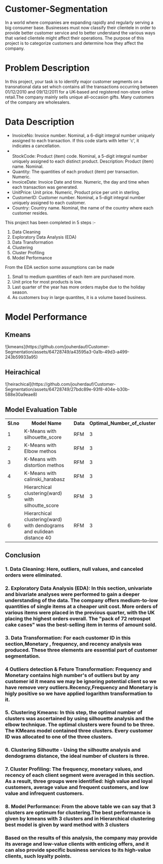 # Customer-Segmentation
<p>In a world where companies are expanding rapidly and regularly serving a big consumer base. Businesses must now classify their clientele in order to provide better customer service and to better understand the various ways that varied clientele might affect their operations. The purpose of this project is to categorize customers and determine how they affect the company.</p>
<h1><b>Problem Description</b></h1>
<p></p>In this project, your task is to identify major customer segments on a transnational data set which contains all the transactions occurring between 01/12/2010 and 09/12/2011 for a UK-based and registered non-store online retail.The company mainly sells unique all-occasion gifts. Many customers of the company are wholesalers.</p>
<h1>Data Description</h1>
<ul>
<li>InvoiceNo: Invoice number. Nominal, a 6-digit integral number uniquely assigned to each transaction. If this code starts with letter 'c', it indicates a cancellation.</li>
<li></li>StockCode: Product (item) code. Nominal, a 5-digit integral number uniquely assigned to each distinct product.
Description: Product (item) name. Nominal.</li>
<li>Quantity: The quantities of each product (item) per transaction. Numeric.</li>
<li>InvoiceDate: Invoice Date and time. Numeric, the day and time when each transaction was generated.</li>
<li>UnitPrice: Unit price. Numeric, Product price per unit in sterling.</li>
<li>CustomerID: Customer number. Nominal, a 5-digit integral number uniquely assigned to each customer.</li>
<li>Country: Country name. Nominal, the name of the country where each customer resides.</li>
</ul>

<p> This project has been completed in 5 steps :-</p>
<ol>
<li>Data Cleaning</li>
<li>Exploratory Data Analysis (EDA)</li>
<li>Data Transformation</li>
<li>Clustering</li>
<li>Cluster Profiling</li>
<li>Model Performance</li>
</ol>

<p>From the EDA section some assumptions can be made</p>
<ol>
<li>Small to medium quantities of each item are purchased more.</li>
<li>Unit price for most products is low.</li>
<li>Last quarter of the year has more orders maybe due to the holiday season.</li>
<li>As customers buy in large quantites, it is a volume based business.</li>
</ol>

<h1>Model Performance</h1>
<h2>Kmeans</h2>
![kmeans](https://github.com/jouherdauf/Customer-Segmentation/assets/64728749/a43595a3-0a1b-49d3-a499-243b59933a95)

<h2>Heirachical</h2>
![heirachical](https://github.com/jouherdauf/Customer-Segmentation/assets/64728749/27bdc89e-93f8-404e-b30b-588e30a9eae8)

<h2>Model Evaluation Table</h2>
<table>
  <tr>
    <th>Sl.no</th>
    <th>Model Name</th>
    <th>Data</th>
    <th>Optimal_Number_of_cluster</th>
  </tr>
  <tr>
    <td>1</td>
    <td>K-Means with silhouette_score </td>
    <td>RFM</td>
    <td>3</td>
  </tr>
  <tr>
    <td>2</td>
    <td>K-Means with Elbow methos </td>
    <td>RFM</td>
    <td>3</td>
  </tr>
    <tr>
    <td>3</td>
    <td> K-Means with distortion methos</td>
    <td>RFM</td>
    <td>3</td>
  </tr>
    <tr>
    <td>4</td>
    <td>K-Means with calinski_harabasz </td>
    <td>RFM</td>
    <td>3</td>
  </tr>
    <tr>
    <td>5</td>
    <td>Hierarchical clustering(ward) with silhoutte_score</td>
    <td>RFM</td>
    <td>3</td>
  </tr>
    <tr>
    <td>6</td>
    <td>Hierarchical clustering(ward) with dendograms and eulidean distance 40</td>
    <td>RFM</td>
    <td>3</td>
  </tr>
</table>

## **Conclusion**


### 1. Data Cleaning: Here, outliers, null values, and canceled orders were eliminated.
### 2. Exploratory Data Analysis (EDA): In this section, univariate and bivariate analyses were performed to gain a deeper understanding of the data. The company offers medium-to-low quantities of single items at a cheaper unit cost. More orders of various items were placed in the previous quarter, with the UK placing the highest orders overall. The "pack of 72 retrospot cake cases" was the best-selling item in terms of amount sold.

### 3. Data Transformation: For each customer ID in this section,Monetary , frequency, and recency analysis was produced. These three elements are essential part of customer segmentation.

### 4 Outliers detection & Feture Transformation: Frequency  and Monetary contains high number's of outliers but by any customer id it means we may be ignoring potential client so we have remove very outliers.Recency,Frequency and Monetary is higly positive so we have applied logarithm transformation to it.

### 5. Clustering Kmeans: In this step, the optimal number of clusters was ascertained by using silhouette analysis and the elbow technique. The optimal clusters were found to be three. The KMeans model contained three clusters. Every customer ID was allocated to one of the three clusters.

### 6. Clustering Silhoutte - Using the silhoutte analysis and dendograms distance, the ideal number of clusters is three.

### 7. Cluster Profiling: The frequency, monetary values, and recency of each client segment were averaged in this section. As a result, three groups were identified: high value and loyal customers, average value and frequent customers, and low value and infrequent customers.

### 8. Model Performance: From the above table we can say that 3 clusters are optimum for clustering.The best performance is given by kmeans with 3 clusters and in Hierarchical clustering best model is given by ward method with 3 clusters


### Based on the results of this analysis, the company may provide its average and low-value clients with enticing offers, and it can also provide specific business services to its high-value clients, such loyalty points.



